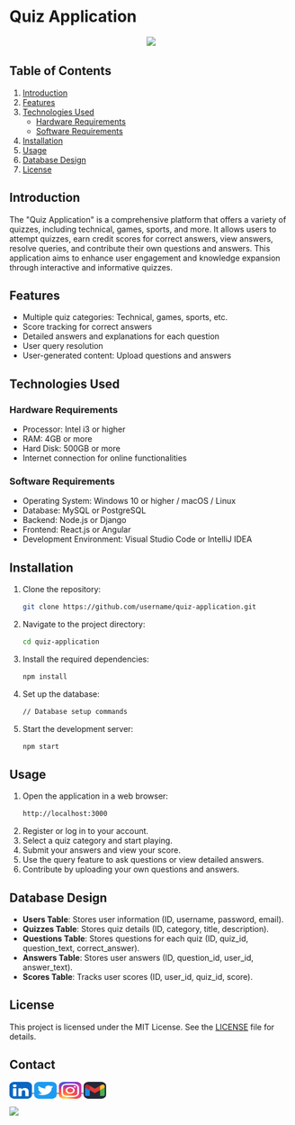# Quiz Application

<p align="center">
	<img src="assets/" />
</p>

## Table of Contents
1. [Introduction](#introduction)
2. [Features](#features)
3. [Technologies Used](#technologies-used)
   - [Hardware Requirements](#hardware-requirements)
   - [Software Requirements](#software-requirements)
4. [Installation](#installation)
5. [Usage](#usage)
6. [Database Design](#database-design)
7. [License](#license)

## Introduction
The "Quiz Application" is a comprehensive platform that offers a variety of quizzes, including technical, games, sports, and more. It allows users to attempt quizzes, earn credit scores for correct answers, view answers, resolve queries, and contribute their own questions and answers. This application aims to enhance user engagement and knowledge expansion through interactive and informative quizzes.

## Features
- Multiple quiz categories: Technical, games, sports, etc.
- Score tracking for correct answers
- Detailed answers and explanations for each question
- User query resolution
- User-generated content: Upload questions and answers

## Technologies Used

### Hardware Requirements
- Processor: Intel i3 or higher
- RAM: 4GB or more
- Hard Disk: 500GB or more
- Internet connection for online functionalities

### Software Requirements
- Operating System: Windows 10 or higher / macOS / Linux
- Database: MySQL or PostgreSQL
- Backend: Node.js or Django
- Frontend: React.js or Angular
- Development Environment: Visual Studio Code or IntelliJ IDEA

## Installation
1. Clone the repository:
   ```sh
   git clone https://github.com/username/quiz-application.git
   ```
2. Navigate to the project directory:
   ```sh
   cd quiz-application
   ```
3. Install the required dependencies:
   ```sh
   npm install
   ```
4. Set up the database:
   ```sh
   // Database setup commands
   ```
5. Start the development server:
   ```sh
   npm start
   ```

## Usage
1. Open the application in a web browser:
   ```sh
   http://localhost:3000
   ```
2. Register or log in to your account.
3. Select a quiz category and start playing.
4. Submit your answers and view your score.
5. Use the query feature to ask questions or view detailed answers.
6. Contribute by uploading your own questions and answers.

## Database Design
- **Users Table**: Stores user information (ID, username, password, email).
- **Quizzes Table**: Stores quiz details (ID, category, title, description).
- **Questions Table**: Stores questions for each quiz (ID, quiz_id, question_text, correct_answer).
- **Answers Table**: Stores user answers (ID, question_id, user_id, answer_text).
- **Scores Table**: Tracks user scores (ID, user_id, quiz_id, score).

## License
This project is licensed under the MIT License. See the [LICENSE](LICENSE) file for details.


## Contact
<p align="left">
<a href="https://www.linkedin.com/in/pathakdarshan12/" target="blank">
    <img align="center" src="https://github.com/tandpfun/skill-icons/blob/main/icons/LinkedIn.svg" alt="linkedin" height="30" width="40" />
</a>
<a href="https://x.com/_Pathak_Darshan" target="blank">
    <img align="center" src="https://github.com/tandpfun/skill-icons/blob/main/icons/Twitter.svg" alt="twitter" height="30" width="40" />
</a>
<a href="https://www.instagram.com/pathakdarshan12/" target="blank">
    <img align="center" src="https://github.com/tandpfun/skill-icons/blob/main/icons/Instagram.svg" alt="instagram" height="30" width="40" />
</a>
<a href="mailto:pathakdarshan12@gmail.com" target="blank">
    <img align="center" src="https://github.com/tandpfun/skill-icons/blob/main/icons/Gmail-Dark.svg" alt="gmail" height="30" width="40" />
</a>
</p>

![](https://komarev.com/ghpvc/?username=Pathakdarshan12&style=plastic)